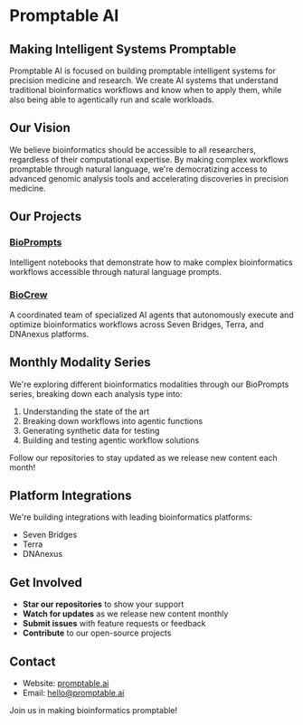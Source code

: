 # Promptable AI

## Making Intelligent Systems Promptable

Promptable AI is focused on building promptable intelligent systems for precision medicine and research. We create AI systems that understand traditional bioinformatics workflows and know when to apply them, while also being able to agentically run and scale workloads.

## Our Vision

We believe bioinformatics should be accessible to all researchers, regardless of their computational expertise. By making complex workflows promptable through natural language, we're democratizing access to advanced genomic analysis tools and accelerating discoveries in precision medicine.

## Our Projects

### [BioPrompts](https://github.com/Promptable-AI/bioprompts)
Intelligent notebooks that demonstrate how to make complex bioinformatics workflows accessible through natural language prompts.

### [BioCrew](https://github.com/Promptable-AI/biocrew)
A coordinated team of specialized AI agents that autonomously execute and optimize bioinformatics workflows across Seven Bridges, Terra, and DNAnexus platforms.

## Monthly Modality Series

We're exploring different bioinformatics modalities through our BioPrompts series, breaking down each analysis type into:

1. Understanding the state of the art
2. Breaking down workflows into agentic functions
3. Generating synthetic data for testing
4. Building and testing agentic workflow solutions

Follow our repositories to stay updated as we release new content each month!

## Platform Integrations

We're building integrations with leading bioinformatics platforms:
- Seven Bridges
- Terra
- DNAnexus

## Get Involved

- **Star our repositories** to show your support
- **Watch for updates** as we release new content monthly
- **Submit issues** with feature requests or feedback
- **Contribute** to our open-source projects

## Contact

- Website: [promptable.ai](https://www.promptable.ai)
- Email: hello@promptable.ai

Join us in making bioinformatics promptable!
